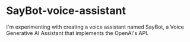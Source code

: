# SayBot-voice-assistant

I'm experimenting with creating a voice assistant named SayBot, 
a Voice Generative AI Assistant that implements the OpenAI's API. 
